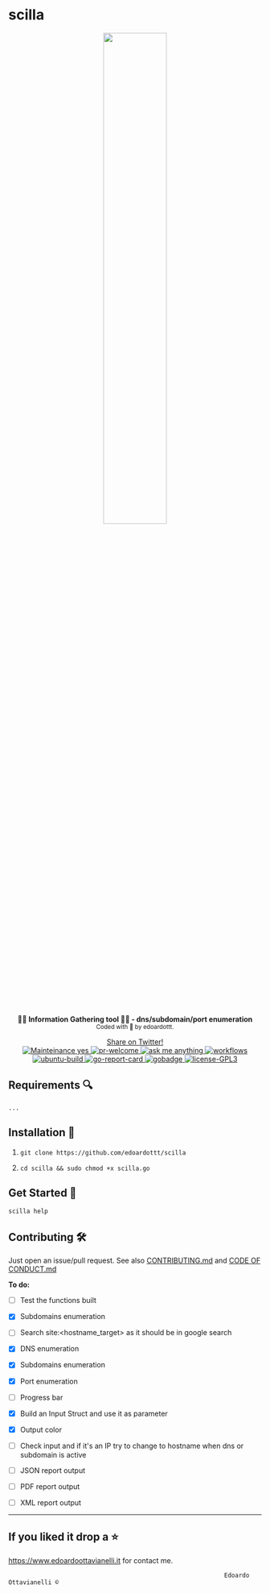 # scilla
<p align="center">
  <!-- logo -->
  <img width="50%" src="https://github.com/edoardottt/scilla/blob/master/images/scilla.jpg">
  <br>
  <b>🏴‍☠️ Information Gathering tool 🏴‍☠️ - dns/subdomain/port enumeration</b><br>
    <sub>
    Coded with 💙 by edoardottt.
  </sub>
 </p>
  <!-- badges -->
<p align="center">
  <!--Tweet button-->
  <a href="https://twitter.com/intent/tweet?url=https%3A%2F%2Fgithub.com%2Fedoardottt%2Fscilla%20&text=Information%20Gathering%20tool%21&hashtags=pentesting%2Clinux%2Cgolang%2Cnetwork" target="_blank">Share on Twitter!
  </a>
  <br>
  <!-- mainteinance -->
  <a href="https://edoardoottavianelli.it">
    <img src="https://github.com/edoardottt/scilla/blob/master/images/maintained-yes.svg" alt="Mainteinance yes" />
  </a>
  <!-- pr-welcome -->
  <a href="https://edoardoottavianelli.it">
    <img src="https://github.com/edoardottt/scilla/blob/master/images/pr-welcome.svg" alt="pr-welcome" />
  </a>
  <!-- ask-me-anything -->
  <a href="https://edoardoottavianelli.it">
    <img src="https://github.com/edoardottt/scilla/blob/master/images/ask-me-anything.svg" alt="ask me anything" />
  </a>
    <!-- workflows -->
      <a href="https://edoardoottavianelli.it">
        <img src="https://github.com/edoardottt/scilla/workflows/Go/badge.svg?branch=master" alt="workflows" />
      </a>
    <br>
    <!-- ubuntu-build -->
      <a href="https://edoardoottavianelli.it">
        <img src="https://github.com/edoardottt/scilla/blob/master/images/ubuntu-build.svg" alt="ubuntu-build" />
      </a>
    <!-- go-report-card -->
      <a href="https://goreportcard.com/report/github.com/edoardottt/scilla">
        <img src="https://goreportcard.com/badge/github.com/edoardottt/scilla" alt="go-report-card" />
      </a>
    <!-- gobadge -->
      <a href="https://edoardoottavianelli.it">
        <img src="https://github.com/edoardottt/scilla/blob/master/images/gobadge" alt="gobadge" />
      </a>
    <!-- license GPLv3.0 -->
      <a href="https://github.com/edoardottt/scilla/blob/master/LICENSE">
        <img src="https://github.com/edoardottt/scilla/blob/master/images/license-GPL3.svg" alt="license-GPL3" />
      </a>
</p>

Requirements 🔍
----------

`
...
`

Installation 📡
----------

1. `git clone https://github.com/edoardottt/scilla`

2. `cd scilla && sudo chmod +x scilla.go`

Get Started 🎉
----------

`scilla help`

Contributing 🛠
-------

Just open an issue/pull request. See also [CONTRIBUTING.md](https://github.com/edoardottt/scilla/blob/master/CONTRIBUTING.md) and [CODE OF CONDUCT.md](https://github.com/edoardottt/scilla/blob/master/CODE_OF_CONDUCT.md)


**To do:**

  - [ ] Test the functions built
  
  - [x] Subdomains enumeration
  
  - [ ] Search site:<hostname_target> as it should be in google search 
  
  - [x] DNS enumeration
 
  - [x] Subdomains enumeration

  - [x] Port enumeration
  
  - [ ] Progress bar
  
  - [x] Build an Input Struct and use it as parameter

  - [x] Output color
  
  - [ ] Check input and if it's an IP try to change to hostname when dns or subdomain is active
  
  - [ ] JSON report output
  
  - [ ] PDF report output
  
  - [ ] XML report output

--------------------------
If you liked it drop a :star:
--------------------------

https://www.edoardoottavianelli.it for contact me.


  
                                                                Edoardo Ottavianelli ©
